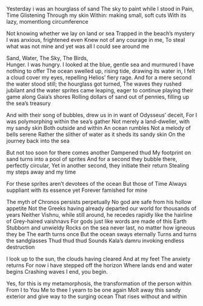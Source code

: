Yesterday i was an hourglass of sand
The sky to paint 
while I stood 
in Pain,
Time
Glistening 
Through my skin
Within: making small, soft cuts 
With its lazy, momentlong circumference

Not knowing whether we lay on land or sea
Trapped in the beach’s mystery
I was anxious, frightened even
Knew not of any courage in me,
To steal what was not mine and yet was all I could see around me

Sand, Water, The Sky, The Birds,  
Hunger. 
I was hungry.
I looked at the blue, gentle sea and murmured
I have nothing to offer
The ocean swelled up, rising tide, drawing its water in,
I felt a cloud cover my eyes, repelling Helios’ fiery rage.
And for a mere second the water stood still; 
the hourglass got turned,
The waves they rushed jubilant and the water sprites came leaping, eager 
to continue playing their game along Gaia’s shores 
Rolling dollars of sand out of pennies, filling up the sea’s treasury

And with their song of bubbles, drew us in in want of Odysseus’ deceit,
For I was polymorphing within the sea’s gather
Not merely a land-dweller, with my sandy skin
Both outside and within
An ocean rumbles
Not a melody of bells serene
Rather the slither of water as it sheds its sandy skin
On the journey back into the sea

But not too soon for there comes another
Dampened thud
My footprint on sand turns into a pool of sprites
And for a second they bubble there, perfectly circular,
Yet in another second, they initiate their return
Stealing my steps away and my time

For these sprites aren’t devotees of the ocean
But those of Time
Always suppliant with its essence yet
Forever famished for mine

The myth of Chronos persists perpetually
No god are safe from his hollow appetite
Not the Greeks having already departed our world for thousands of years
Neither Vishnu, while still around, he recedes rapidly like the hairline of Grey-haired vaishnavs
For gods just like words are made of this Earth
Stubborn and unwieldy
Rocks on the sea never last, no matter how igneous they be
The earth turns once
But the ocean sways eternally
Turns and turns the sandglasses
Thud thud thud
Sounds Kala’s damru invoking endless destruction

I look up to the sun, the clouds having cleared
And at my feet
The anxiety returns
For now i have stepped off the horizon
Where lands end and water begins
Crashing waves
I end, you begin.

Yes, for this is my metamorphosis, the transformation of the person within
From I to You
Me to thee
I yearn to be one again
Molt away this sandy exterior and give way to the surging ocean
That rises without and within
